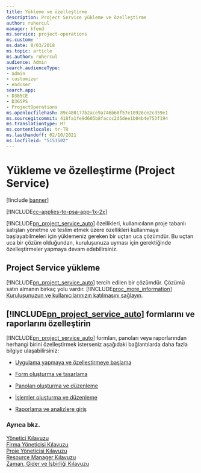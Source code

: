 ```yaml
---
title: Yükleme ve özelleştirme
description: Project Service yükleme ve özelleştirme
author: ruhercul
manager: kfend
ms.service: project-operations
ms.custom: ''
ms.date: 8/03/2018
ms.topic: article
ms.author: ruhercul
audience: Admin
search.audienceType:
- admin
- customizer
- enduser
search.app:
- D365CE
- D365PS
- ProjectOperations
ms.openlocfilehash: 89c480177b2ace9a746b60f57e10926ce2cd59e1
ms.sourcegitcommit: 418fa1fe9d605b8faccc2d5dee1b04b4e753f194
ms.translationtype: HT
ms.contentlocale: tr-TR
ms.lasthandoff: 02/10/2021
ms.locfileid: "5151502"
---
```

# <a name="install-and-customize-project-service"></a>Yükleme ve özelleştirme (Project Service)

[!include [banner](../includes/psa-now-project-operations.md)]

[!INCLUDE[cc-applies-to-psa-app-1x-2x](../includes/cc-applies-to-psa-app-1x-2x.md)]

[!INCLUDE[pn_project_service_auto](../includes/pn-project-service-auto.md)] özellikleri, kullanıcıların proje tabanlı satışları yönetme ve teslim etmek üzere özellikleri kullanmaya başlayabilmeleri için yüklemeniz gereken bir uçtan uca çözümdür. Bu uçtan uca bir çözüm olduğundan, kuruluşunuza uyması için gerektiğinde özelleştirmeler yapmaya devam edebilirsiniz.  
<!-- TODO: I expect to find the information on how to get and install this here. Please find that and add it here. Same for Project Service.--> 
  
## <a name="install-project-service"></a>Project Service yükleme  
 [!INCLUDE[pn_project_service_auto](../includes/pn-project-service-auto.md)] tercih edilen bir çözümdür. Çözümü satın almanın birkaç yolu vardır. [!INCLUDE[proc_more_information](../includes/proc-more-information.md)] [Kuruluşunuzun ve kullanıcılarınızın katılmasını sağlayın](https://docs.microsoft.com/dynamics365/customerengagement/on-premises/admin/onboard-your-organization-and-users-to-dynamics-365-online).  
  
## <a name="customize-pn_project_service_auto-forms-and-reports"></a>[!INCLUDE[pn_project_service_auto](../includes/pn-project-service-auto.md)] formlarını ve raporlarını özelleştirin  
 [!INCLUDE[pn_project_service_auto](../includes/pn-project-service-auto.md)] formları, panoları veya raporlarından herhangi birini özelleştirmek isterseniz aşağıdaki bağlantılarda daha fazla bilgiye ulaşabilirsiniz:  
  
- [Uygulama yapmaya ve özelleştirmeye başlama](https://docs.microsoft.com/dynamics365/customerengagement/on-premises/customize/getting-started-customization)  
  
- [Form oluşturma ve tasarlama](https://docs.microsoft.com/dynamics365/customerengagement/on-premises/customize/create-design-forms)  
  
- [Panoları oluşturma ve düzenleme](https://docs.microsoft.com/dynamics365/customerengagement/on-premises/customize/create-edit-dashboards)  
  
- [İşlemler oluşturma ve düzenleme](https://docs.microsoft.com/dynamics365/customerengagement/on-premises/customize/guide-staff-through-common-tasks-processes)  
  
- [Raporlama ve analizlere giriş](https://docs.microsoft.com/dynamics365/customerengagement/on-premises/analytics/reporting-analytics-with-dynamics-365)  
  
### <a name="see-also"></a>Ayrıca bkz.  
 [Yönetici Kılavuzu](../psa/admin-guide.md)   
 [Firma Yöneticisi Kılavuzu](../psa/account-manager-guide.md)   
 [Proje Yöneticisi Kılavuzu](../psa/project-manager-guide.md)   
 [Resource Manager Kılavuzu](../psa/resource-manager-guide.md)   
 [Zaman, Gider ve İşbirliği Kılavuzu](../psa/time-expense-collaboration-guide.md)
